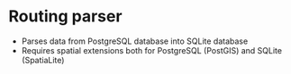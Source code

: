 # Routing parser
* Parses data from PostgreSQL database into SQLite database
* Requires spatial extensions both for PostgreSQL (PostGIS) and SQLite (SpatiaLite)
